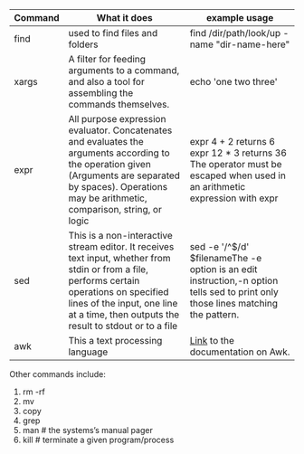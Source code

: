 | Command | What it does                                                                                                                                                                                                                           | example usage                                                                                                                                                                                                                              |
|---------|----------------------------------------------------------------------------------------------------------------------------------------------------------------------------------------------------------------------------------------|--------------------------------------------------------------------------------------------------------------------------------------------------------------------------------------------------------------------------------------------|
| find    | used to find files and folders                                                                                                                                                                                     | find /dir/path/look/up -name "dir-name-here"                                                                                                                                                                                |
| xargs   | A filter for feeding arguments to a command,  and also a tool for assembling the commands themselves.                       | echo 'one two three' || xargs mkdir
| expr    | All purpose expression evaluator.  Concatenates and evaluates the arguments according to the operation given (Arguments are separated by spaces).  Operations may be arithmetic, comparison, string, or logic                          | expr 4 \+ 2 returns 6 expr 12 \* 3 returns 36  The operator must be  escaped when used in an arithmetic  expression with expr                                                                                                  |
| sed     | This is a non-interactive stream editor.  It receives text input, whether from stdin or from a file,  performs certain operations on specified lines of the input,  one line at a time, then outputs the result to stdout or to a file | sed -e '/^$/d' $filenameThe -e option is an edit instruction,-n option tells sed to print only those lines matching the pattern.                                                                                                           |
| awk     | This a text processing language                                                                                                                                                                                                        | [Link](https://www.tldp.org/LDP/abs/html/awk.html) to the documentation on Awk.                                                                                                                                                            |


Other commands include:

1. rm -rf
2. mv
3. copy
4. grep
5. man # the systems’s manual pager
6. kill # terminate a given program/process
